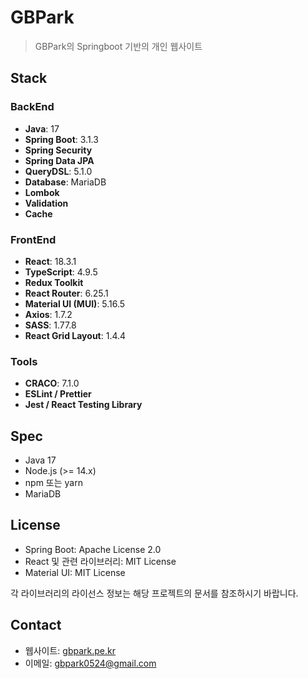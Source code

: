 # GBPark

> GBPark의 Springboot 기반의 개인 웹사이트

## Stack

### BackEnd
- **Java**: 17
- **Spring Boot**: 3.1.3
- **Spring Security**
- **Spring Data JPA**
- **QueryDSL**: 5.1.0
- **Database**: MariaDB
- **Lombok**
- **Validation**
- **Cache**

### FrontEnd
- **React**: 18.3.1
- **TypeScript**: 4.9.5
- **Redux Toolkit**
- **React Router**: 6.25.1
- **Material UI (MUI)**: 5.16.5
- **Axios**: 1.7.2
- **SASS**: 1.77.8
- **React Grid Layout**: 1.4.4

### Tools
- **CRACO**: 7.1.0
- **ESLint / Prettier**
- **Jest / React Testing Library**


## Spec
- Java 17
- Node.js (>= 14.x)
- npm 또는 yarn
- MariaDB

## License

- Spring Boot: Apache License 2.0
- React 및 관련 라이브러리: MIT License
- Material UI: MIT License

각 라이브러리의 라이선스 정보는 해당 프로젝트의 문서를 참조하시기 바랍니다.

## Contact

- 웹사이트: [gbpark.pe.kr](https://gbpark.pe.kr)
- 이메일: [gbpark0524@gmail.com](mailto:gbpark0524@gmail.com)
